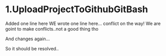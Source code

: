 # 1.UploadProjectToGithubGitBash
Added one line here
WE wrote one line here... conflict on the way!
We are goint to make conflicts..not a good thing tho

And changes again...

So it should be resolved..
